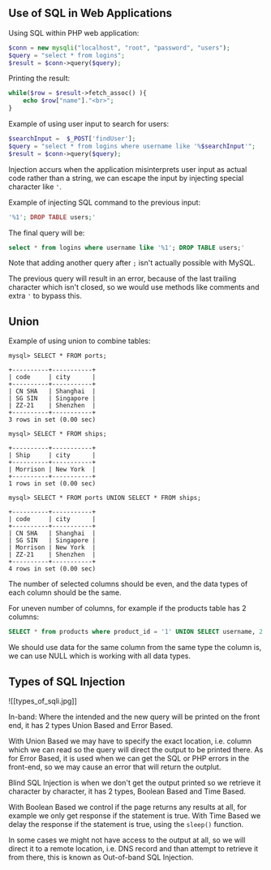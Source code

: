 ## Use of SQL in Web Applications

Using SQL within PHP web application:
```php
$conn = new mysqli("localhost", "root", "password", "users");
$query = "select * from logins";
$result = $conn->query($query);
```

Printing the result:
```php
while($row = $result->fetch_assoc() ){
	echo $row["name"]."<br>";
}
```

Example of using user input to search for users:
```php
$searchInput =  $_POST['findUser'];
$query = "select * from logins where username like '%$searchInput'";
$result = $conn->query($query);
```

Injection accurs when the application misinterprets user input as actual code rather than a string, we can escape the input by injecting special character like `'`.

Example of injecting SQL command to the previous input:
```php
'%1'; DROP TABLE users;'
```

The final query will be:
```sql
select * from logins where username like '%1'; DROP TABLE users;'
```

Note that adding another query after `;` isn't actually possible with MySQL.

The previous query will result in an error, because of the last trailing character which isn't closed, so we would use methods like comments and extra `'` to bypass this.

## Union

Example of using union to combine tables:
```shell-session
mysql> SELECT * FROM ports;

+----------+-----------+
| code     | city      |
+----------+-----------+
| CN SHA   | Shanghai  |
| SG SIN   | Singapore |
| ZZ-21    | Shenzhen  |
+----------+-----------+
3 rows in set (0.00 sec)

mysql> SELECT * FROM ships;

+----------+-----------+
| Ship     | city      |
+----------+-----------+
| Morrison | New York  |
+----------+-----------+
1 rows in set (0.00 sec)

mysql> SELECT * FROM ports UNION SELECT * FROM ships;

+----------+-----------+
| code     | city      |
+----------+-----------+
| CN SHA   | Shanghai  |
| SG SIN   | Singapore |
| Morrison | New York  |
| ZZ-21    | Shenzhen  |
+----------+-----------+
4 rows in set (0.00 sec)
```

The number of selected columns should be even, and the data types of each column should be the same.

For uneven number of columns, for example if the products table has 2 columns:
```sql
SELECT * from products where product_id = '1' UNION SELECT username, 2 from passwords
```

We should use data for the same column from the same type the column is, we can use NULL which is working with all data types.

## Types of SQL Injection

![[types_of_sqli.jpg]]

In-band: Where the intended and the new query will be printed on the front end, it has 2 types Union Based and Error Based.

With Union Based we may have to specify the exact location, i.e. column which we can read so the query will direct the output to be printed there. As for Error Based, it is used when we can get the SQL or PHP errors in the front-end, so we may cause an error that will return the outplut.

Blind SQL Injection is when we don't get the output printed so we retrieve it character by character, it has 2 types, Boolean Based and Time Based.

With Boolean Based we control if the page returns any results at all, for example we only get response if the statement is true. With Time Based we delay the response if the statement is true, using the `sleep()` function.

In some cases we might not have access to the output at all, so we will direct it to a remote location, i.e. DNS record and than attempt to retrieve it from there, this is known as Out-of-band SQL Injection.